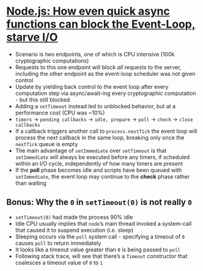 # [Node.js: How even quick async functions can block the Event-Loop, starve I/O](https://medium.com/@michael.gokhman/nodejs-how-even-quick-async-functions-can-block-the-event-loop-starve-io-8c416d76daa3)
* Scenario is two endpoints, one of which is CPU intensive (100k cryptographic computations)
* Requests to this one endpoint will block *all* requests to the server, including the other endpoint as the event-loop scheduler was not given control
* Update by yielding back control to the event loop after every computation step via async/await-ing every cryptographic computation - but this still blocked
* Adding a `setTimeout` instead led to unblocked behavior, but at a performance cost (CPU was ~10%)
* `timers` -> `pending callbacks` -> `idle, prepare` -> `poll` -> `check` -> `close callbacks`
* If a callback triggers another call to `process.nextTick` the event loop will process the next callback in the same loop, breaking only once the `nextTick` queue is empty
* The main advantage of `setImmediate` over `setTimeout` is that `setImmediate` will always be executed before any timers, if scheduled within an I/O cycle, independently of how many timers are present
* If the **poll** phase becomes idle and scripts have been queued with `setImmediate`, the event loop may continue to the **check** phase rather than waiting

## Bonus: Why the `0` in `setTimeout(0)` is not really `0`
* `setTimeout(0)` had made the process 90% idle
* Idle CPU usually implies that `node`’s main thread invoked a system-call that caused it to suspend execution (i.e. sleep)
* Sleeping occurs via the `poll` system call - specifying a timeout of `0` causes `poll` to return immediately
* It looks like a timeout value greater than `0` is being passed to `poll`
* Following stack trace, will see that there’s a `Timeout` constructor that coalesces a timeout value of `0` to `1`
